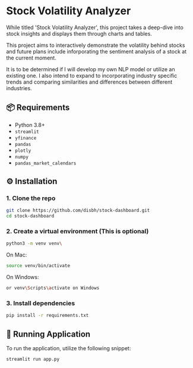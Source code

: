 # Stock Volatility Analyzer
While titled 'Stock Volatility Analyzer', this project takes a deep-dive into stock insights and displays them through charts and tables.

This project aims to interactively demonstrate the volatility behind stocks and future plans include inforporating the sentiment analysis of a stock at the current moment.

It is to be determined if I will develop my own NLP model or utilize an existing one. I also intend to expand to incorporating industry specific trends and comparing similarities and differences between different industries.

## 📦 Requirements
- Python 3.8+
- `streamlit`
- `yfinance`
- `pandas`
- `plotly`
- `numpy`
- `pandas_market_calendars`

## ⚙️ Installation


### 1. Clone the repo
```bash
git clone https://github.com/disbh/stock-dashboard.git
cd stock-dashboard
```
### 2. Create a virtual environment (This is optional)
```bash
python3 -m venv venv\
```
On Mac:
```bash
source venv/bin/activate
```
On Windows:
```bash
or venv\Scripts\activate on Windows
```
### 3. Install dependencies
```bash
pip install -r requirements.txt
```

## 🚀 Running Application

To run the application, utilize the following snippet:
```bash
streamlit run app.py
```
